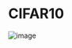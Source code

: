 # CIFAR10


![image](https://github.com/selvaraj-sembulingam/ERA-V1/assets/66372829/86b04e0c-1005-4e2e-9a4b-656605efd7da)
